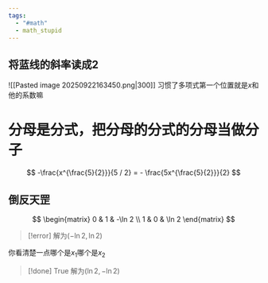 ```yaml
---
tags:
  - "#math"
  - math_stupid
---
```

## 将蓝线的斜率读成2
![[Pasted image 20250922163450.png|300]]
习惯了多项式第一个位置就是$x$和他的系数嘛

# 分母是分式，把分母的分式的分母当做分子

$$
-\frac{x^{\frac{5}{2}}}{5 / 2} = - \frac{5x^{\frac{5}{2}}}{2}
$$

## 倒反天罡
$$
\begin{matrix}
0 & 1 & -\ln 2 \\
1 & 0 & \ln 2
\end{matrix}
$$

> [!error]
> 解为$(-\ln 2,\ln 2)$

你看清楚一点哪个是$x_{1}$哪个是$x_{2}$
> [!done] True
> 解为$(\ln 2 ,-\ln 2)$
